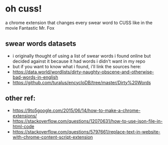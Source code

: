 # oh cuss!
a chrome extension that changes every swear word to CUSS like in the movie Fantastic Mr. Fox

## swear words datasets
* i originally thought of using a list of swear words i found online but decided against it because it had words i didn't want in my repo
* but if you want to know what i found, i'll link the sources here:
* https://data.world/wordlists/dirty-naughty-obscene-and-otherwise-bad-words-in-english
* https://github.com/turalus/encycloDB/tree/master/Dirty%20Words

## other ref:
* https://9to5google.com/2015/06/14/how-to-make-a-chrome-extensions/
* https://stackoverflow.com/questions/12070631/how-to-use-json-file-in-html-code
* https://stackoverflow.com/questions/5797661/replace-text-in-website-with-chrome-content-script-extension
